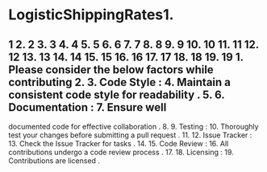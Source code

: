 # LogisticShippingRates1.
1
2.
2
3.
3
4.
4
5.
5
6.
6
7.
7
8.
8
9.
9
10.
10
11.
11
12.
12
13.
13
14.
14
15.
15
16.
16
17.
17
18.
18
19.
19
1.
Please
consider the below factors
while
contributing
2.
3.
Code
Style
:
4.
Maintain
a consistent code style
for
readability
.
5.
6.
Documentation
:
7.
Ensure
well
-
documented code
for
effective collaboration
.
8.
9.
Testing
:
10.
Thoroughly
test your changes before submitting a pull request
.
11.
12.
Issue
Tracker
:
13.
Check
the
Issue
Tracker
for
tasks
.
14.
15.
Code
Review
:
16.
All
contributions undergo a code review process
.
17.
18.
Licensing
:
19.
Contributions
are licensed
.
